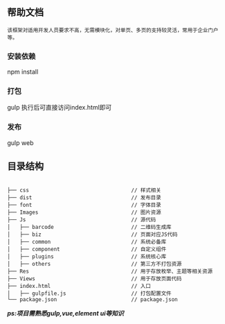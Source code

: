 ## 帮助文档
	该框架对适用开发人员要求不高，无需模块化，对单页、多页的支持较灵活，常用于企业门户等。

### 安装依赖
npm install

### 打包
gulp
执行后可直接访问index.html即可

### 发布
gulp web


## 目录结构
```

├── css                      			// 样式相关  
├── dist                     			// 发布目录
├── font                        		// 字体目录
├── Images                        		// 图片资源
├── Js                        			// 源代码
│   ├── barcode 						// 二维码生成库
│   ├── biz								// 页面对应JS代码
│   ├── common                  		// 系统必备库
│   ├── component               		// 自定义组件
│   ├── plugins                 		// 系统核心库
│   ├── others                  		// 第三方不打包资源
├── Res                     			// 用于存放枚举、主题等相关资源
├── Views                   			// 用于存放页面代码
├── index.html                 			// 入口
│   ├── gulpfile.js                 	// 打包配置文件
└── package.json               			// package.json

```

***ps:项目需熟悉gulp,vue,element ui等知识***